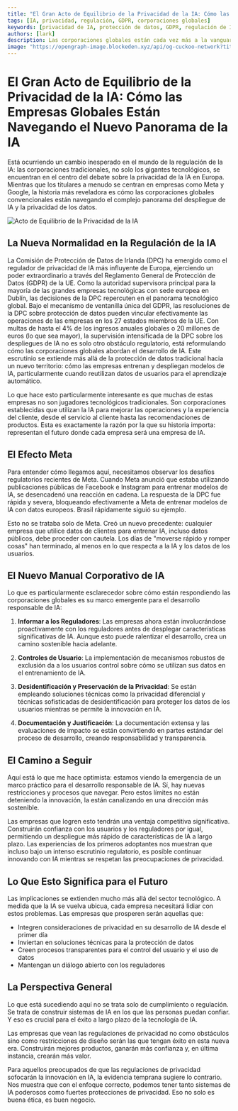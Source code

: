 ```yaml
---
title: "El Gran Acto de Equilibrio de la Privacidad de la IA: Cómo las Empresas Globales Están Navegando el Nuevo Panorama de la IA"
tags: [IA, privacidad, regulación, GDPR, corporaciones globales]
keywords: [privacidad de IA, protección de datos, GDPR, regulación de IA, estrategias corporativas de IA]
authors: [lark]
description: Las corporaciones globales están cada vez más a la vanguardia de los debates sobre privacidad de la IA, navegando por regulaciones complejas como el GDPR. Este artículo explora cómo estas empresas están adaptando sus estrategias de IA para equilibrar la innovación con la protección de datos.
image: "https://opengraph-image.blockeden.xyz/api/og-cuckoo-network?title=El%20Gran%20Acto%20de%20Equilibrio%20de%20la%20Privacidad%20de%20la%20IA%3A%20C%C3%B3mo%20las%20Empresas%20Globales%20Est%C3%A1n%20Navegando%20el%20Nuevo%20Panorama%20de%20la%20IA"
---
```


# El Gran Acto de Equilibrio de la Privacidad de la IA: Cómo las Empresas Globales Están Navegando el Nuevo Panorama de la IA

Está ocurriendo un cambio inesperado en el mundo de la regulación de la IA: las corporaciones tradicionales, no solo los gigantes tecnológicos, se encuentran en el centro del debate sobre la privacidad de la IA en Europa. Mientras que los titulares a menudo se centran en empresas como Meta y Google, la historia más reveladora es cómo las corporaciones globales convencionales están navegando el complejo panorama del despliegue de IA y la privacidad de los datos.

![Acto de Equilibrio de la Privacidad de la IA](https://opengraph-image.blockeden.xyz/api/og-cuckoo-network?title=El%20Gran%20Acto%20de%20Equilibrio%20de%20la%20Privacidad%20de%20la%20IA%3A%20C%C3%B3mo%20las%20Empresas%20Globales%20Est%C3%A1n%20Navegando%20el%20Nuevo%20Panorama%20de%20la%20IA)

## La Nueva Normalidad en la Regulación de la IA

La Comisión de Protección de Datos de Irlanda (DPC) ha emergido como el regulador de privacidad de IA más influyente de Europa, ejerciendo un poder extraordinario a través del Reglamento General de Protección de Datos (GDPR) de la UE. Como la autoridad supervisora principal para la mayoría de las grandes empresas tecnológicas con sede europea en Dublín, las decisiones de la DPC repercuten en el panorama tecnológico global. Bajo el mecanismo de ventanilla única del GDPR, las resoluciones de la DPC sobre protección de datos pueden vincular efectivamente las operaciones de las empresas en los 27 estados miembros de la UE. Con multas de hasta el 4% de los ingresos anuales globales o 20 millones de euros (lo que sea mayor), la supervisión intensificada de la DPC sobre los despliegues de IA no es solo otro obstáculo regulatorio, está reformulando cómo las corporaciones globales abordan el desarrollo de IA. Este escrutinio se extiende más allá de la protección de datos tradicional hacia un nuevo territorio: cómo las empresas entrenan y despliegan modelos de IA, particularmente cuando reutilizan datos de usuarios para el aprendizaje automático.

Lo que hace esto particularmente interesante es que muchas de estas empresas no son jugadores tecnológicos tradicionales. Son corporaciones establecidas que utilizan la IA para mejorar las operaciones y la experiencia del cliente, desde el servicio al cliente hasta las recomendaciones de productos. Esta es exactamente la razón por la que su historia importa: representan el futuro donde cada empresa será una empresa de IA.

## El Efecto Meta

Para entender cómo llegamos aquí, necesitamos observar los desafíos regulatorios recientes de Meta. Cuando Meta anunció que estaba utilizando publicaciones públicas de Facebook e Instagram para entrenar modelos de IA, se desencadenó una reacción en cadena. La respuesta de la DPC fue rápida y severa, bloqueando efectivamente a Meta de entrenar modelos de IA con datos europeos. Brasil rápidamente siguió su ejemplo.

Esto no se trataba solo de Meta. Creó un nuevo precedente: cualquier empresa que utilice datos de clientes para entrenar IA, incluso datos públicos, debe proceder con cautela. Los días de "moverse rápido y romper cosas" han terminado, al menos en lo que respecta a la IA y los datos de los usuarios.

## El Nuevo Manual Corporativo de IA

Lo que es particularmente esclarecedor sobre cómo están respondiendo las corporaciones globales es su marco emergente para el desarrollo responsable de IA:

1. **Informar a los Reguladores**: Las empresas ahora están involucrándose proactivamente con los reguladores antes de desplegar características significativas de IA. Aunque esto puede ralentizar el desarrollo, crea un camino sostenible hacia adelante.

2. **Controles de Usuario**: La implementación de mecanismos robustos de exclusión da a los usuarios control sobre cómo se utilizan sus datos en el entrenamiento de IA.

3. **Desidentificación y Preservación de la Privacidad**: Se están empleando soluciones técnicas como la privacidad diferencial y técnicas sofisticadas de desidentificación para proteger los datos de los usuarios mientras se permite la innovación en IA.

4. **Documentación y Justificación**: La documentación extensa y las evaluaciones de impacto se están convirtiendo en partes estándar del proceso de desarrollo, creando responsabilidad y transparencia.

## El Camino a Seguir

Aquí está lo que me hace optimista: estamos viendo la emergencia de un marco práctico para el desarrollo responsable de IA. Sí, hay nuevas restricciones y procesos que navegar. Pero estos límites no están deteniendo la innovación, la están canalizando en una dirección más sostenible.

Las empresas que logren esto tendrán una ventaja competitiva significativa. Construirán confianza con los usuarios y los reguladores por igual, permitiendo un despliegue más rápido de características de IA a largo plazo. Las experiencias de los primeros adoptantes nos muestran que incluso bajo un intenso escrutinio regulatorio, es posible continuar innovando con IA mientras se respetan las preocupaciones de privacidad.

## Lo Que Esto Significa para el Futuro

Las implicaciones se extienden mucho más allá del sector tecnológico. A medida que la IA se vuelva ubicua, cada empresa necesitará lidiar con estos problemas. Las empresas que prosperen serán aquellas que:

- Integren consideraciones de privacidad en su desarrollo de IA desde el primer día
- Inviertan en soluciones técnicas para la protección de datos
- Creen procesos transparentes para el control del usuario y el uso de datos
- Mantengan un diálogo abierto con los reguladores

## La Perspectiva General

Lo que está sucediendo aquí no se trata solo de cumplimiento o regulación. Se trata de construir sistemas de IA en los que las personas puedan confiar. Y eso es crucial para el éxito a largo plazo de la tecnología de IA.

Las empresas que vean las regulaciones de privacidad no como obstáculos sino como restricciones de diseño serán las que tengan éxito en esta nueva era. Construirán mejores productos, ganarán más confianza y, en última instancia, crearán más valor.

Para aquellos preocupados de que las regulaciones de privacidad sofocarán la innovación en IA, la evidencia temprana sugiere lo contrario. Nos muestra que con el enfoque correcto, podemos tener tanto sistemas de IA poderosos como fuertes protecciones de privacidad. Eso no solo es buena ética, es buen negocio.